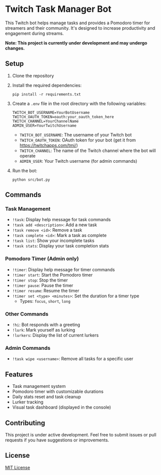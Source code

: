 # Twitch Task Manager Bot

This Twitch bot helps manage tasks and provides a Pomodoro timer for streamers and their community. It's designed to increase productivity and engagement during streams.

**Note: This project is currently under development and may undergo changes.**

## Setup

1. Clone the repository
2. Install the required dependencies:
   ```
   pip install -r requirements.txt
   ```
3. Create a `.env` file in the root directory with the following variables:

   ```
   TWITCH_BOT_USERNAME=YourBotUsername
   TWITCH_OAUTH_TOKEN=oauth:your_oauth_token_here
   TWITCH_CHANNEL=YourChannelName
   ADMIN_USER=YourTwitchUsername
   ```

   - `TWITCH_BOT_USERNAME`: The username of your Twitch bot
   - `TWITCH_OAUTH_TOKEN`: OAuth token for your bot (get it from https://twitchapps.com/tmi/)
   - `TWITCH_CHANNEL`: The name of the Twitch channel where the bot will operate
   - `ADMIN_USER`: Your Twitch username (for admin commands)

4. Run the bot:
   ```
   python src/bot.py
   ```

## Commands

### Task Management

- `!task`: Display help message for task commands
- `!task add <description>`: Add a new task
- `!task remove <id>`: Remove a task
- `!task complete <id>`: Mark a task as complete
- `!task list`: Show your incomplete tasks
- `!task stats`: Display your task completion stats

### Pomodoro Timer (Admin only)

- `!timer`: Display help message for timer commands
- `!timer start`: Start the Pomodoro timer
- `!timer stop`: Stop the timer
- `!timer pause`: Pause the timer
- `!timer resume`: Resume the timer
- `!timer set <type> <minutes>`: Set the duration for a timer type
  - Types: `focus`, `short`, `long`

### Other Commands

- `!hi`: Bot responds with a greeting
- `!lurk`: Mark yourself as lurking
- `!lurkers`: Display the list of current lurkers

### Admin Commands

- `!task wipe <username>`: Remove all tasks for a specific user

## Features

- Task management system
- Pomodoro timer with customizable durations
- Daily stats reset and task cleanup
- Lurker tracking
- Visual task dashboard (displayed in the console)

## Contributing

This project is under active development. Feel free to submit issues or pull requests if you have suggestions or improvements.

## License

[MIT License](LICENSE)
